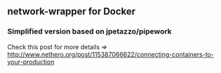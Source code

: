 ## network-wrapper for Docker
### Simplified version based on jpetazzo/pipework

Check this post for more details => http://www.nethero.org/post/115387066622/connecting-containers-to-your-production

